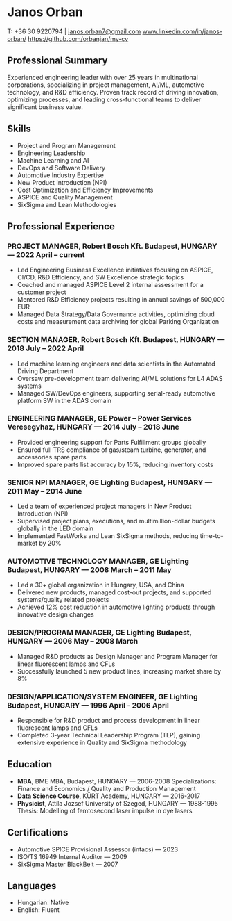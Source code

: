 # Janos Orban
T: +36 30 9220794 | janos.orban7@gmail.com
www.linkedin.com/in/janos-orban/
https://github.com/orbanjan/my-cv

## Professional Summary
Experienced engineering leader with over 25 years in multinational corporations, specializing in project management, AI/ML, automotive technology, and R&D efficiency. Proven track record of driving innovation, optimizing processes, and leading cross-functional teams to deliver significant business value.

## Skills
- Project and Program Management
- Engineering Leadership
- Machine Learning and AI
- DevOps and Software Delivery
- Automotive Industry Expertise
- New Product Introduction (NPI)
- Cost Optimization and Efficiency Improvements
- ASPICE and Quality Management
- SixSigma and Lean Methodologies

## Professional Experience

### PROJECT MANAGER, Robert Bosch Kft. Budapest, HUNGARY — 2022 April – current
- Led Engineering Business Excellence initiatives focusing on ASPICE, CI/CD, R&D Efficiency, and SW Excellence strategic topics
- Coached and managed ASPICE Level 2 internal assessment for a customer project
- Mentored R&D Efficiency projects resulting in annual savings of 500,000 EUR
- Managed Data Strategy/Data Governance activities, optimizing cloud costs and measurement data archiving for global Parking Organization

### SECTION MANAGER, Robert Bosch Kft. Budapest, HUNGARY — 2018 July – 2022 April
- Led machine learning engineers and data scientists in the Automated Driving Department
- Oversaw pre-development team delivering AI/ML solutions for L4 ADAS systems
- Managed SW/DevOps engineers, supporting serial-ready automotive platform SW in the ADAS domain

### ENGINEERING MANAGER, GE Power – Power Services Veresegyhaz, HUNGARY — 2014 July – 2018 June
- Provided engineering support for Parts Fulfillment groups globally
- Ensured full TRS compliance of gas/steam turbine, generator, and accessories spare parts
- Improved spare parts list accuracy by 15%, reducing inventory costs

### SENIOR NPI MANAGER, GE Lighting Budapest, HUNGARY — 2011 May – 2014 June
- Led a team of experienced project managers in New Product Introduction (NPI)
- Supervised project plans, executions, and multimillion-dollar budgets globally in the LED domain
- Implemented FastWorks and Lean SixSigma methods, reducing time-to-market by 20%

### AUTOMOTIVE TECHNOLOGY MANAGER, GE Lighting Budapest, HUNGARY — 2008 March – 2011 May
- Led a 30+ global organization in Hungary, USA, and China
- Delivered new products, managed cost-out projects, and supported systems/quality related projects
- Achieved 12% cost reduction in automotive lighting products through innovative design changes

### DESIGN/PROGRAM MANAGER, GE Lighting Budapest, HUNGARY — 2006 May – 2008 March
- Managed R&D products as Design Manager and Program Manager for linear fluorescent lamps and CFLs
- Successfully launched 5 new product lines, increasing market share by 8%

### DESIGN/APPLICATION/SYSTEM ENGINEER, GE Lighting Budapest, HUNGARY — 1996 April - 2006 April
- Responsible for R&D product and process development in linear fluorescent lamps and CFLs
- Completed 3-year Technical Leadership Program (TLP), gaining extensive experience in Quality and SixSigma methodology

## Education
- **MBA**, BME MBA, Budapest, HUNGARY — 2006-2008
  Specializations: Finance and Economics / Quality and Production Management
- **Data Science Course**, KÜRT Academy, HUNGARY — 2016-2017
- **Physicist**, Attila Jozsef University of Szeged, HUNGARY — 1988-1995
  Thesis: Modelling of femtosecond laser impulse in dye lasers

## Certifications
- Automotive SPICE Provisional Assessor (intacs) — 2023
- ISO/TS 16949 Internal Auditor — 2009
- SixSigma Master BlackBelt — 2007

## Languages
- Hungarian: Native
- English: Fluent
